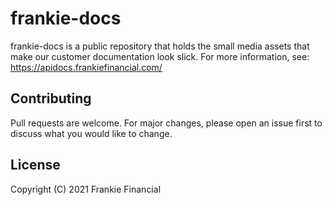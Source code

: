 # frankie-docs

frankie-docs is a public repository that holds the small media assets that make our customer documentation look slick.
For more information, see: https://apidocs.frankiefinancial.com/ 

## Contributing
Pull requests are welcome. For major changes, please open an issue first to discuss what you would like to change.

## License
Copyright (C) 2021 Frankie Financial
